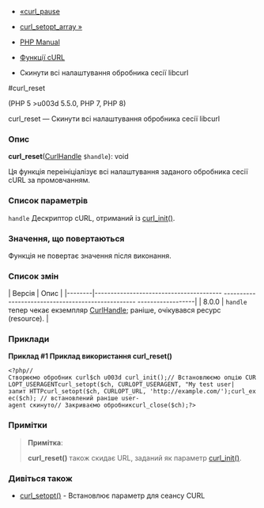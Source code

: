 - [«curl_pause](function.curl-pause.md)
- [curl_setopt_array »](function.curl-setopt-array.md)

- [PHP Manual](index.md)
- [Функції cURL](ref.curl.md)
- Скинути всі налаштування обробника сесії libcurl

#curl_reset

(PHP 5 \>u003d 5.5.0, PHP 7, PHP 8)

curl_reset — Скинути всі налаштування обробника сесії libcurl

### Опис

**curl_reset**([CurlHandle](class.curlhandle.md) `$handle`): void

Ця функція переініціалізує всі налаштування заданого обробника
сесії cURL за промовчанням.

### Список параметрів

`handle`
Дескриптор cURL, отриманий із [curl_init()](function.curl-init.md).

### Значення, що повертаються

Функція не повертає значення після виконання.

### Список змін

| Версія | Опис |
|--------|---------------------------------------- -------------------------------------------------- ------------------|
| 8.0.0 | `handle` тепер чекає екземпляр [CurlHandle](class.curlhandle.md); раніше, очікувався ресурс (resource). |

### Приклади

**Приклад #1 Приклад використання **curl_reset()****

`<?php//Створюємо обробник curl$ch u003d curl_init();// Встановлюємо опцію CURLOPT_USERAGENTcurl_setopt($ch, CURLOPT_USERAGENT, "My test user| запит HTTPcurl_setopt($ch, CURLOPT_URL, 'http://example.com/');curl_exec($ch); // встановлений раніше user-agent скинуто// Закриваємо обробникcurl_close($ch);?> `

### Примітки

> **Примітка**:
>
> **curl_reset()** також скидає URL, заданий як параметр
> [curl_init()](function.curl-init.md).

### Дивіться також

- [curl_setopt()](function.curl-setopt.md) - Встановлює параметр
для сеансу CURL
